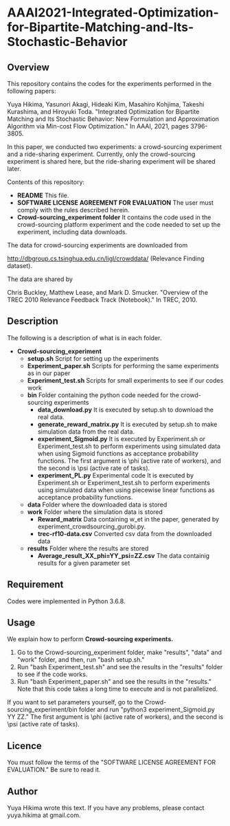 # AAAI2021-Integrated-Optimization-for-Bipartite-Matching-and-Its-Stochastic-Behavior

## Overview
This repository contains the codes for the experiments performed in the following papers:
  
Yuya Hikima, Yasunori Akagi, Hideaki Kim, Masahiro Kohjima, Takeshi Kurashima, and Hiroyuki Toda. "Integrated Optimization for Bipartite Matching and Its Stochastic Behavior: New Formulation and Approximation Algorithm via Min-cost Flow Optimization." In AAAI, 2021, pages 3796-3805.

In this paper, we conducted two experiments: a crowd-sourcing experiment and a ride-sharing experiment.
Currently, only the crowd-sourcing experiment is shared here, but the ride-sharing experiment will be shared later.

Contents of this repository:
- **README** This file.
- **SOFTWARE LICENSE AGREEMENT FOR EVALUATION** The user must comply with the rules described herein.
- **Crowd-sourcing_experiment folder** It contains the code used in the crowd-sourcing platform experiment and the code needed to set up the experiment, including data downloads.

The data for crowd-sourcing experiments are downloaded from
  
http://dbgroup.cs.tsinghua.edu.cn/ligl/crowddata/ (Relevance Finding dataset).
  
The data are shared by
  
Chris Buckley, Matthew Lease, and Mark D. Smucker. "Overview of the TREC 2010 Relevance Feedback Track (Notebook)." In TREC, 2010.

## Description

The following is a description of what is in each folder.
- **Crowd-sourcing_experiment** 
  - **setup.sh** Script for setting up the experiments
  - **Experiment_paper.sh** Scripts for performing the same experiments as in our paper
  - **Experiment_test.sh** Scripts for small experiments to see if our codes work
  - **bin** Folder containing the python code needed for the crowd-sourcing experiments
    - **data_download.py** It is executed by setup.sh to download the real data.
    - **generate_reward_matrix.py** It is executed by setup.sh to make simulation data from the real data.
    - **experiment_Sigmoid.py** It is executed by Experiment.sh or Experiment_test.sh to perform experiments using simulated data when using Sigmoid functions as acceptance probability functions. The first argument is \phi (active rate of workers), and the second is \psi (active rate of tasks).
    - **experiment_PL.py** Experimental code It is executed by Experiment.sh or Experiment_test.sh to perform experiments using simulated data when using piecewise linear functions as acceptance probability functions.
  - **data** Folder where the downloaded data is stored
  - **work** Folder where the simulation data is stored
    - **Reward_matrix** Data containing w_et in the paper, generated by experiment_crowdsourcing_gurobi.py.
    - **trec-rf10-data.csv** Converted csv data from the downloaded data
  - **results** Folder where the results are stored
    - **Average_result_XX_phi=YY_psi=ZZ.csv** The data containig results for a given parameter set

## Requirement
Codes were implemented in Python 3.6.8.

## Usage
We explain how to perform **Crowd-sourcing experiments.** 

1. Go to the Crowd-sourcing_experiment folder, make "results", "data" and "work" folder, and then, run "bash setup.sh."
2. Run "bash Experiment_test.sh" and see the results in the "results" folder to see if the code works.
3. Run "bash Experiment_paper.sh" and see the results in the "results." Note that this code takes a long time to execute and is not parallelized.
  
If you want to set parameters yourself, go to the Crowd-sourcing_experiment/bin folder and run "python3 experiment_Sigmoid.py YY ZZ." The first argument is \phi (active rate of workers), and the second is \psi (active rate of tasks).

## Licence
You must follow the terms of the "SOFTWARE LICENSE AGREEMENT FOR EVALUATION."
Be sure to read it.

## Author
Yuya Hikima wrote this text.
If you have any problems, please contact yuya.hikima at gmail.com.

